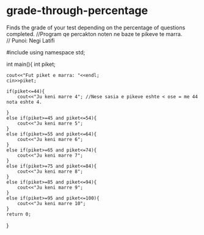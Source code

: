 # grade-through-percentage
Finds the grade of your test depending on the percentage of questions completed.
//Program qe percakton noten ne baze te pikeve te marra.  
// Punoi: Negi Latifi







#include <iostream>
using namespace std;

int main(){
    int piket;

    cout<<"Fut piket e marra: "<<endl;
    cin>>piket;

    if(piket<=44){
        cout<<"Ju keni marre 4"; //Nese sasia e pikeve eshte < ose = me 44 nota eshte 4.
        
    }
    else if(piket>=45 and piket<=54){
        cout<<"Ju keni marre 5";
    }
    else if(piket>=55 and piket<=64){
        cout<<"Ju keni marre 6";
    }
    else if(piket>=65 and piket<=74){
        cout<<"Ju keni marre 7";
    }
    else if(piket>=75 and piket<=84){
        cout<<"Ju keni marre 8";
    }
    else if(piket>=85 and piket<=94){
        cout<<"Ju keni marre 9";
    }
    else if(piket>=95 and piket<=100){
        cout<<"Ju keni marre 10";
    }
    return 0;

}

